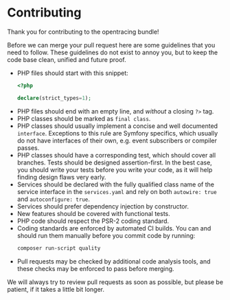 # Contributing

Thank you for contributing to the opentracing bundle!

Before we can merge your pull request here are some guidelines that you need to follow. These guidelines do not exist to annoy you, but to keep the code base clean, unified and future proof.

* PHP files should start with this snippet:
    ```php
    <?php

    declare(strict_types=1);
    ```
* PHP files should end with an empty line, and *without* a closing `?>` tag.
* PHP classes should be marked as `final class`.
* PHP classes should usually implement a concise and well documented `interface`. Exceptions to this rule are Symfony specifics, which usually do not have interfaces of their own, e.g. event subscribers or compiler passes.
* PHP classes should have a corresponding test, which should cover all branches. Tests should be designed assertion-first. In the best case, you should write your tests before you write your code, as it will help finding design flaws very early.
* Services should be declared with the fully qualified class name of the service interface in the `services.yaml` and rely on both `autowire: true` and `autoconfigure: true`.
* Services should prefer dependency injection by constructor.
* New features should be covered with functional tests.
* PHP code should respect the PSR-2 coding standard.
* Coding standards are enforced by automated CI builds. You can and should run them manually before you commit code by running:
    ```bash
    composer run-script quality
    ```
* Pull requests may be checked by additional code analysis tools, and these checks may be enforced to pass before merging.

We will always try to review pull requests as soon as possible, but please be patient, if it takes a little bit longer.
